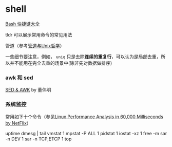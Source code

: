 # shell

[Bash 快捷键大全](https://linux.cn/article-5660-weibo.html)

tldr 可以展示常用命令的常见用法


管道（参考[管道与Unix哲学](http://bindog.github.io/blog/2014/09/25/pipes-and-filters/)）


一些细节要注意，例如， `uniq` 只是去除**连续的重复行**，可以认为是局部去重，所以并不能用在完全去重的场景中(除非先对数据做排序)

### awk 和 sed

[SED & AWK](http://dongweiming.github.io/sed_and_awk/?hmsr=toutiao.io&utm_medium=toutiao.io&utm_source=toutiao.io#/) by 董伟明


### 系统监控
常用如下十个命令（参见[Linux Performance Analysis in 60,000 Milliseconds by NetFlix](http://techblog.netflix.com/2015/11/linux-performance-analysis-in-60s.html)）

uptime
dmesg | tail
vmstat 1
mpstat -P ALL 1
pidstat 1
iostat -xz 1
free -m
sar -n DEV 1
sar -n TCP,ETCP 1
top





